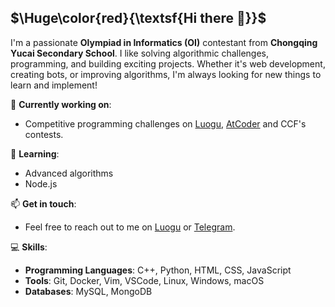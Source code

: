 ## $\Huge\color{red}{\textsf{Hi there 👋}}$

I'm a passionate **Olympiad in Informatics (OI)** contestant from **Chongqing Yucai Secondary School**. I like solving algorithmic challenges, programming, and building exciting projects. Whether it's web development, creating bots, or improving algorithms, I'm always looking for new things to learn and implement!

🚀 **Currently working on**:  
- Competitive programming challenges on [Luogu](https://www.luogu.com.cn), [AtCoder](https://atcoder.jp) and CCF's contests.

🌱 **Learning**:  
- Advanced algorithms  
- Node.js

📫 **Get in touch**:  
- Feel free to reach out to me on [Luogu](//www.luogu.com.cn/chat?uid=682739) or [Telegram](//t.me/Murasame1st).

💻 **Skills**: 

- **Programming Languages**: C++, Python, HTML, CSS, JavaScript  
- **Tools**: Git, Docker, Vim, VSCode, Linux, Windows, macOS  
- **Databases**: MySQL, MongoDB
